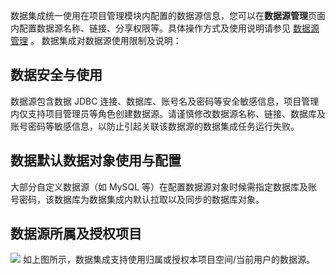 数据集成统一使用在项目管理模块内配置的数据源信息，您可以在**数据源管理**页面内配置数据源名称、链接、分享权限等。具体操作方式及使用说明请参见 [数据源管理](https://cloud.tencent.com/document/product/1267/72626) 。
数据集成对数据源使用限制及说明：
## 数据安全与使用
数据源包含数据 JDBC 连接、数据库、账号名及密码等安全敏感信息，项目管理内仅支持项目管理员等角色创建数据源。请谨慎修改数据源名称、链接、数据库及账号密码等敏感信息，以防止引起关联该数据源的数据集成任务运行失败。
## 数据默认数据对象使用与配置
大部分自定义数据源（如 MySQL 等）在配置数据源对象时候需指定数据库及账号密码，该数据库为数据集成内默认拉取以及同步的数据库对象。
## 数据源所属及授权项目
![](https://qcloudimg.tencent-cloud.cn/raw/dcf9834a0f5c5f8c03b347e1729ac6e0.png)
如上图所示，数据集成支持使用归属或授权本项目空间/当前用户的数据源。
